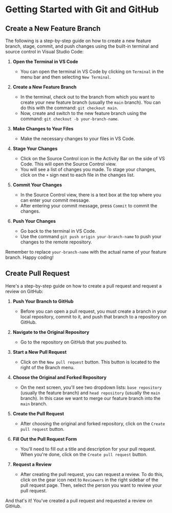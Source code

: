 # Getting Started with Git and GitHub

## Create a New Feature Branch

The following is a step-by-step guide on how to create a new feature branch, stage, commit, and push changes using the built-in terminal and source control in Visual Studio Code:

1. **Open the Terminal in VS Code**
   - You can open the terminal in VS Code by clicking on `Terminal` in the menu bar and then selecting `New Terminal`.

2. **Create a New Feature Branch**
   - In the terminal, check out to the branch from which you want to create your new feature branch (usually the `main` branch). You can do this with the command: `git checkout main`.
   - Now, create and switch to the new feature branch using the command: `git checkout -b your-branch-name`.

3. **Make Changes to Your Files**
   - Make the necessary changes to your files in VS Code.

4. **Stage Your Changes**
   - Click on the Source Control icon in the Activity Bar on the side of VS Code. This will open the Source Control view.
   - You will see a list of changes you made. To stage your changes, click on the `+` sign next to each file in the changes list.

5. **Commit Your Changes**
   - In the Source Control view, there is a text box at the top where you can enter your commit message.
   - After entering your commit message, press `Commit` to commit the changes.

6. **Push Your Changes**
   - Go back to the terminal in VS Code.
   - Use the command `git push origin your-branch-name` to push your changes to the remote repository.

Remember to replace `your-branch-name` with the actual name of your feature branch. Happy coding!

## Create Pull Request

Here's a step-by-step guide on how to create a pull request and request a review on GitHub:

1. **Push Your Branch to GitHub**
   - Before you can open a pull request, you must create a branch in your local repository, commit to it, and push that branch to a repository on GitHub.

2. **Navigate to the Original Repository**
   - Go to the repository on GitHub that you pushed to.

3. **Start a New Pull Request**
   - Click on the `New pull request` button. This button is located to the right of the Branch menu.

4. **Choose the Original and Forked Repository**
   - On the next screen, you'll see two dropdown lists: `base repository` (usually the feature branch) and `head repository` (usually the `main` branch). In this case we want to merge our feature branch into the `main` branch.

5. **Create the Pull Request**
   - After choosing the original and forked repository, click on the `Create pull request` button.

6. **Fill Out the Pull Request Form**
   - You'll need to fill out a title and description for your pull request. When you're done, click on the `Create pull request` button.

7. **Request a Review**
   - After creating the pull request, you can request a review. To do this, click on the gear icon next to `Reviewers` in the right sidebar of the pull request page. Then, select the person you want to review your pull request.

And that's it! You've created a pull request and requested a review on GitHub.